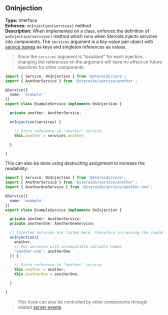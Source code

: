 ## OnInjection

**Type:** Interface  
**Enforces:** `onInjection(services)` method  
**Description:** When implemented on a class, enforces the definition of `onInjection(services)` method which runs when Steroids injects services into components. The `services` argument is a key-value pair object with [service names](../service-decorator/moduledecoratorargs/#name) as keys and singleton references as values.

> Since the `services` argument is "localized" for each injection, changing the references on the argument will have no effect on future injections for other components.

```ts
import { Service, OnInjection } from '@steroids/core';
import { AnotherService } from '@steroids/service/another';

@Service({
  name: 'example'
})
export class ExampleService implements OnInjection {

  private another: AnotherService;

  onInjection(services) {

    // Store reference to "another" service
    this.another = services.another;

  }

}
```

This can also be done using destructing assignment to increase the readability:

```ts
import { Service, OnInjection } from '@steroids/core';
import { AnotherService } from '@steroids/service/another';
import { AnotherOneService } from '@steroids/service/another-one';

@Service({
  name: 'example'
})
export class ExampleService implements OnInjection {

  private another: AnotherService;
  private anotherOne: AnotherOneService;

  // Injected services are listed here, therefore increasing the readability
  onInjection({
    another,
    // For services with incompatible variable names
    'another-one': anotherOne
  }) {

    // Store reference to "another" service
    this.another = another;
    this.anotherOne = anotherOne;

  }

}
```

> This hook can also be controlled by other components through related [server events](../servereventmanager/server-events).
